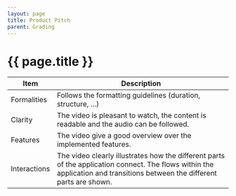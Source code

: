 ```yaml
---
layout: page
title: Product Pitch
parent: Grading
---
```


# {{ page.title }}

| Item | Description |
| --- | --- |
| Formalities | Follows the formatting guidelines (duration, structure, ...) |
| Clarity | The video is pleasant to watch, the content is readable and the audio can be followed. |
| Features | The video give a good overview over the implemented features. |
| Interactions | The video clearly illustrates how the different parts of the application connect. The flows within the application and transitions between the different parts are shown. |
